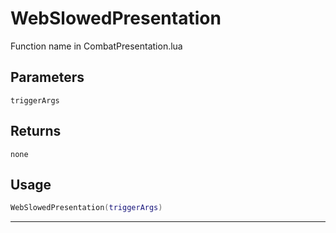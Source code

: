 # WebSlowedPresentation
Function name in CombatPresentation.lua
## Parameters
`triggerArgs`
## Returns
`none`
## Usage
```lua
WebSlowedPresentation(triggerArgs)
```
---
